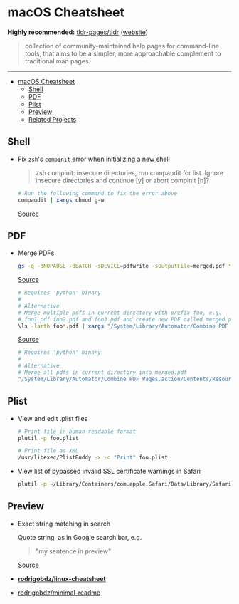 # macOS Cheatsheet

**Highly recommended:** [tldr-pages/tldr](https://github.com/tldr-pages/tldr)
([website](https://tldr.sh))

> collection of community-maintained help pages for command-line tools, that
> aims to be a simpler, more approachable complement to traditional man pages.

---

- [macOS Cheatsheet](#macos-cheatsheet)
  - [Shell](#shell)
  - [PDF](#pdf)
  - [Plist](#plist)
  - [Preview](#preview)
  - [Related Projects](#related-projects)

## Shell

- Fix `zsh`'s `compinit` error when initializing a new shell

  > zsh compinit: insecure directories, run compaudit for list.
  > Ignore insecure directories and continue [y] or abort compinit [n]?

  ```sh
  # Run the following command to fix the error above
  compaudit | xargs chmod g-w
  ```

  [Source](https://github.com/zsh-users/zsh-completions/issues/680#issuecomment-612960481)

## PDF

- Merge PDFs

  ```sh
  gs -q -dNOPAUSE -dBATCH -sDEVICE=pdfwrite -sOutputFile=merged.pdf *.pdf
  ```
  
  [Source](https://apple.stackexchange.com/a/293198)

  ```sh
  # Requires 'python' binary
  #
  # Alternative 
  # Merge multiple pdfs in current directory with prefix foo, e.g.
  # foo1.pdf foo2.pdf and foo3.pdf and create new PDF called merged.pdf
  \ls -larth foo*.pdf | xargs "/System/Library/Automator/Combine PDF Pages.action/Contents/Resources/join.py" -o merged.pdf {}
  ```

  [Source](https://apple.stackexchange.com/a/230447)

  ```sh
  # Requires 'python' binary
  #
  # Alternative
  # Merge all pdfs in current directory into merged.pdf
  "/System/Library/Automator/Combine PDF Pages.action/Contents/Resources/join.py" -o merged.pdf *.pdf
  ```

## Plist

- View and edit .plist files

  ```sh
  # Print file in human-readable format
  plutil -p foo.plist
  ```

  ```sh
  # Print file as XML
  /usr/libexec/PlistBuddy -x -c "Print" foo.plist
  ```
 
- View list of bypassed invalid SSL certificate warnings in Safari

  ```sh
  plutil -p ~/Library/Containers/com.apple.Safari/Data/Library/Safari/BypassedInvalidCertificateWarning.plist
  ```

## Preview

- Exact string matching in search

  Quote string, as in Google search bar, e.g.

  > "my sentence in preview"

  [Source](https://apple.stackexchange.com/a/155411)
  

- **[rodrigobdz/linux-cheatsheet](https://github.com/rodrigobdz/linux-cheatsheet)**
- [rodrigobdz/minimal-readme](https://github.com/rodrigobdz/minimal-readme)

